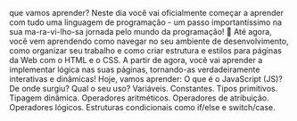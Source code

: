  que vamos aprender?
Neste dia você vai oficialmente começar a aprender com tudo uma linguagem de programação - um passo importantíssimo na sua ma-ra-vi-lho-sa jornada pelo mundo da programação! 🎉
Até agora, você vem aprendendo como navegar no seu ambiente de desenvolvimento, como organizar seu trabalho e como criar estrutura e estilos para páginas da Web com o HTML e o CSS. A partir de agora, você vai aprender a implementar lógica nas suas páginas, tornando-as verdadeiramente interativas e dinâmicas!
Hoje, vamos aprender:
O que é o JavaScript (JS)?
De onde surgiu?
Qual o seu uso?
Variáveis.
Constantes.
Tipos primitivos.
Tipagem dinâmica.
Operadores aritméticos.
Operadores de atribuição.
Operadores lógicos.
Estruturas condicionais como if/else e switch/case.